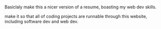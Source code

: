 Basiclaly make this a nicer version of a resume, boasting my web dev skills. 

make it so that all of coding projects are runnable through this website, including software dev and web dev.